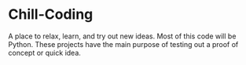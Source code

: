 # Chill-Coding
A place to relax, learn, and try out new ideas.
Most of this code will be Python. These projects have the main purpose
of testing out a proof of concept or quick idea.
